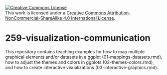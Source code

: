 <a rel="license" href="http://creativecommons.org/licenses/by-nc-sa/4.0/"><img alt="Creative Commons License" style="border-width:0" src="https://i.creativecommons.org/l/by-nc-sa/4.0/88x31.png" /></a><br />This work is licensed under a <a rel="license" href="http://creativecommons.org/licenses/by-nc-sa/4.0/">Creative Commons Attribution-NonCommercial-ShareAlike 4.0 International License</a>.

# 259-visualization-communication

This repository contains teaching examples for how to map multiple graphical elements and/or datasets in a ggplot (01-mappings-datasets.rmd), how to adjust the themes and colors in ggplots (02-themes-colors.rmd), and how to create interactive visualizations (03-interactive-graphics.rmd). 